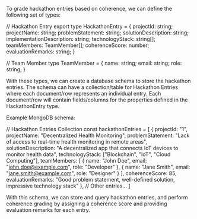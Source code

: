 To grade hackathon entries based on coherence, we can define the following set of types:

// Hackathon Entry
export type HackathonEntry = {
  projectId: string;
  projectName: string;
  problemStatement: string;
  solutionDescription: string;
  implementationDescription: string;
  technologyStack: string[];
  teamMembers: TeamMember[];
  coherenceScore: number;
  evaluationRemarks: string;
}

// Team Member
type TeamMember = {
  name: string;
  email: string;
  role: string;
}

With these types, we can create a database schema to store the hackathon entries. The schema can have a collection/table for Hackathon Entries where each document/row represents an individual entry. Each document/row will contain fields/columns for the properties defined in the HackathonEntry type.

Example MongoDB schema:

// Hackathon Entries Collection
const hackathonEntries = [
  {
    projectId: "1",
    projectName: "Decentralized Health Monitoring",
    problemStatement: "Lack of access to real-time health monitoring in remote areas",
    solutionDescription: "A decentralized app that connects IoT devices to monitor health data",
    technologyStack: ["Blockchain", "IoT", "Cloud Computing"],
    teamMembers: [
      {
        name: "John Doe",
        email: "john.doe@example.com",
        role: "Developer"
      },
      {
        name: "Jane Smith",
        email: "jane.smith@example.com",
        role: "Designer"
      }
    ],
    coherenceScore: 85,
    evaluationRemarks: "Good problem statement, well-defined solution, impressive technology stack"
  },
  // Other entries...
]

With this schema, we can store and query hackathon entries, and perform coherence grading by assigning a coherence score and providing evaluation remarks for each entry.
